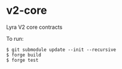 # v2-core
Lyra V2 core contracts 

To run:

```
$ git submodule update --init --recursive
$ forge build
$ forge test
```

